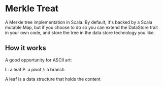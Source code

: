 Merkle Treat
============

A Merkle tree implementation in Scala. By default, it's backed by a 
Scala mutable Map, but if you choose to do so you can extend the 
DataStore trait in your own code, and store the tree in the 
data store technology you like.

How it works
------------

A good opportunity for ASCII art:

L: a leaf
P: a pivot
/: a branch

A leaf is a data structure that holds the content  
